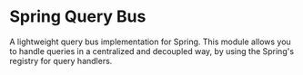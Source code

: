 # Spring Query Bus

A lightweight query bus implementation for Spring. This module allows you to handle queries in a centralized and decoupled way, by using the Spring's registry for query handlers.
